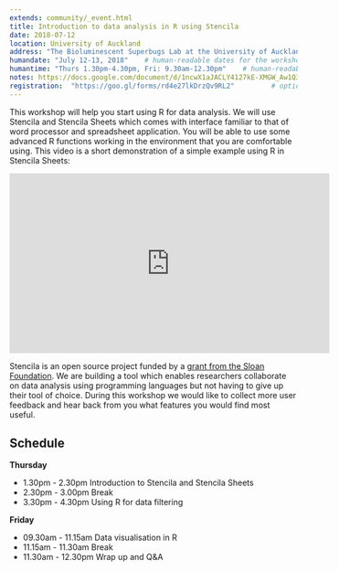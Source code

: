 ```yaml
---
extends: community/_event.html
title: Introduction to data analysis in R using Stencila
date: 2018-07-12
location: University of Auckland   
address: "The Bioluminescent Superbugs Lab at the University of Auckland"      
humandate: "July 12-13, 2018"    # human-readable dates for the workshop (e.g., "Feb 17-18, 2020")
humantime: "Thurs 1.30pm-4.30pm, Fri: 9.30am-12.30pm"    # human-readable times for the workshop (e.g., "9:00 am - 4:30 pm")
notes: https://docs.google.com/document/d/1ncwX1aJACLY4127kE-XMGW_Aw1Q3x-qw8fGVS3unbwo/edit?usp=sharing         # optional: URL for the workshop collaborative notes, e.g. an Etherpad or Google Docs document
registration:  "https://goo.gl/forms/rd4e27lkDrzQv9RL2"         # optional:
---
```


This workshop will help you start using R for data analysis. We will use  Stencila and Stencila Sheets which comes with interface familiar to that of word
processor and spreadsheet application. You will be able to use some advanced R functions working in the environment that you are comfortable using.
This video is a short demonstration of a simple example using R in Stencila Sheets:

<iframe width="560" height="315" src="https://youtu.be/yeG9msYKSXg" frameborder="0" allow="autoplay; encrypted-media" allowfullscreen></iframe>

Stencila is an open source project funded by a [grant from the Sloan Foundation](http://stenci.la/blog/sloan-grant/). We are building a tool which enables researchers collaborate on data analysis using programming languages but not having to give up their tool of choice. During this workshop we would like to collect more user feedback and hear back from you what features you would find most useful.

## Schedule

**Thursday**
* 1.30pm - 2.30pm Introduction to Stencila and Stencila Sheets
* 2.30pm - 3.00pm Break
* 3.30pm - 4.30pm Using R for data filtering

**Friday**
* 09.30am - 11.15am Data visualisation in R
* 11.15am - 11.30am Break
* 11.30am - 12.30pm Wrap up and Q&A
